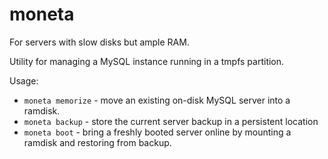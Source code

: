 # moneta

For servers with slow disks but ample RAM.

Utility for managing a MySQL instance running in a tmpfs partition.

Usage:

  - `moneta memorize` - move an existing on-disk MySQL server into a ramdisk.
  - `moneta backup` - store the current server backup in a persistent location
  - `moneta boot` - bring a freshly booted server online by mounting a ramdisk and restoring from backup.
